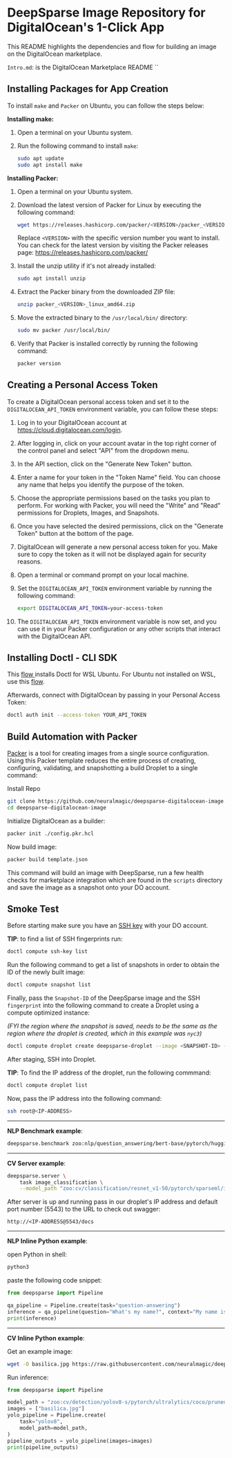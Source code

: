 # DeepSparse Image Repository for DigitalOcean's 1-Click App

This README highlights the dependencies and flow for building an image on the DigitalOcean marketplace.

`Intro.md`: is the DigitalOcean Marketplace README
``

## Installing Packages for App Creation

To install `make` and `Packer` on Ubuntu, you can follow the steps below:

**Installing make:**

1. Open a terminal on your Ubuntu system.

2. Run the following command to install `make`:
   ```bash
   sudo apt update
   sudo apt install make
   ```

**Installing Packer:**

1. Open a terminal on your Ubuntu system.

2. Download the latest version of Packer for Linux by executing the following command:
   ```bash
   wget https://releases.hashicorp.com/packer/<VERSION>/packer_<VERSION>_linux_amd64.zip
   ```

   Replace `<VERSION>` with the specific version number you want to install. You can check for the latest version by visiting the Packer releases page: https://releases.hashicorp.com/packer/

3. Install the unzip utility if it's not already installed:
   ```bash
   sudo apt install unzip
   ```

4. Extract the Packer binary from the downloaded ZIP file:
   ```bash
   unzip packer_<VERSION>_linux_amd64.zip
   ```

5. Move the extracted binary to the `/usr/local/bin/` directory:
   ```bash
   sudo mv packer /usr/local/bin/
   ```

6. Verify that Packer is installed correctly by running the following command:
   ```bash
   packer version
   ```

## Creating a Personal Access Token

To create a DigitalOcean personal access token and set it to the `DIGITALOCEAN_API_TOKEN` environment variable, you can follow these steps:

1. Log in to your DigitalOcean account at https://cloud.digitalocean.com/login.

2. After logging in, click on your account avatar in the top right corner of the control panel and select "API" from the dropdown menu.

3. In the API section, click on the "Generate New Token" button.

4. Enter a name for your token in the "Token Name" field. You can choose any name that helps you identify the purpose of the token.

5. Choose the appropriate permissions based on the tasks you plan to perform. For working with Packer, you will need the "Write" and "Read" permissions for Droplets, Images, and Snapshots.

6. Once you have selected the desired permissions, click on the "Generate Token" button at the bottom of the page.

7. DigitalOcean will generate a new personal access token for you. Make sure to copy the token as it will not be displayed again for security reasons.

8. Open a terminal or command prompt on your local machine.

9. Set the `DIGITALOCEAN_API_TOKEN` environment variable by running the following command:

   ```bash
   export DIGITALOCEAN_API_TOKEN=your-access-token
   ```

10. The `DIGITALOCEAN_API_TOKEN` environment variable is now set, and you can use it in your Packer configuration or any other scripts that interact with the DigitalOcean API.

## Installing Doctl - CLI SDK

This [flow ](https://docs.digitalocean.com/reference/doctl/how-to/install/)installs Doctl for WSL Ubuntu. For Ubuntu not installed on WSL, use this [flow](https://docs.digitalocean.com/reference/doctl/how-to/install/).

Afterwards, connect with DigitalOcean by passing in your Personal Access Token:

```bash
doctl auth init --access-token YOUR_API_TOKEN
```

## Build Automation with Packer

[Packer](https://www.packer.io/intro) is a tool for creating images from a single source configuration. Using this Packer template reduces the entire process of creating, configuring, validating, and snapshotting a build Droplet to a single command:

Install Repo

```bash
git clone https://github.com/neuralmagic/deepsparse-digitalocean-image.git
cd deepsparse-digitalocean-image
```
Initialize DigitalOcean as a builder:

```bash
packer init ./config.pkr.hcl
```
Now build image:

```bash
packer build template.json
```

This command will build an image with DeepSparse, run a few health checks for marketplace integration which are found in the `scripts` directory and save the image as a snapshot onto your DO account.

## Smoke Test

Before starting make sure you have an [SSH key](https://docs.digitalocean.com/products/droplets/how-to/add-ssh-keys/create-with-openssh/) with your DO account.

**TIP**: to find a list of SSH fingerprints run:

```bash
doctl compute ssh-key list
```

Run the following command to get a list of snapshots in order to obtain the ID of the newly built image:

```bash
doctl compute snapshot list
```
Finally, pass the `Snapshot-ID` of the DeepSparse image and the SSH `fingerprint` into the following command to create a Droplet using a compute optimized instance:

*(FYI the region where the snapshot is saved, needs to be the same as the region where the droplet is created, which in this example was `nyc3`)*

```bash
doctl compute droplet create deepsparse-droplet --image <SNAPSHOT-ID> --region nyc3 --size c-4-intel --ssh-keys <FINGERPRINT>
```

After staging, SSH into Droplet.

**TIP**: To find the IP address of the droplet, run the following commmand:

```bash
doctl compute droplet list
```
Now, pass the IP address into the following command:
```bash
ssh root@<IP-ADDRESS>
```
---

**NLP Benchmark example**:

```bash
deepsparse.benchmark zoo:nlp/question_answering/bert-base/pytorch/huggingface/squad/pruned95_obs_quant-none -i [64,128] -b 64 -nstreams 1 -s sync
```
---

**CV Server example**:

```bash
deepsparse.server \
    task image_classification \
    --model_path "zoo:cv/classification/resnet_v1-50/pytorch/sparseml/imagenet/pruned95-none"
```

After server is up and running pass in our droplet's IP address and default port number (5543) to the URL to check out swagger:

```
http://<IP-ADDRESS@5543/docs
```
---

**NLP Inline Python example**:

open Python in shell:

```bash
python3
```

paste the following code snippet:

```python
from deepsparse import Pipeline

qa_pipeline = Pipeline.create(task="question-answering")
inference = qa_pipeline(question="What's my name?", context="My name is Snorlax")
print(inference)
```
---

**CV Inline Python example**:

Get an example image:

```bash
wget -O basilica.jpg https://raw.githubusercontent.com/neuralmagic/deepsparse/main/src/deepsparse/yolo/sample_images/basilica.jpg
```

Run inference:

```python
from deepsparse import Pipeline

model_path = "zoo:cv/detection/yolov8-s/pytorch/ultralytics/coco/pruned50_quant-none" 
images = ["basilica.jpg"]
yolo_pipeline = Pipeline.create(
    task="yolov8",
    model_path=model_path,
)
pipeline_outputs = yolo_pipeline(images=images)
print(pipeline_outputs)
```